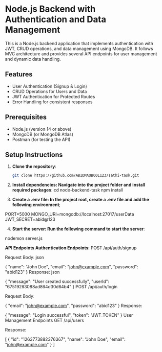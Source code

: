 # Node.js Backend with Authentication and Data Management

This is a Node.js backend application that implements authentication with JWT, CRUD operations, and data management using MongoDB. It follows MVC architecture and provides several API endpoints for user management and dynamic data handling.

## Features

- User Authentication (Signup & Login)
- CRUD Operations for Users and Data
- JWT Authentication for Protected Routes
- Error Handling for consistent responses

## Prerequisites

- Node.js (version 14 or above)
- MongoDB (or MongoDB Atlas)
- Postman (for testing the API)

## Setup Instructions

1. **Clone the repository**:

   ```bash
   git clone https://github.com/ABIDMAQBOOL123/sathi-task.git
   ```

2. **Install dependencies: Navigate into the project folder and install required packages**:
   cd node-backend-task
   npm install

3. **Create a .env file: In the project root, create a .env file and add the following environment**;

PORT=5000
MONGO_URI=mongodb://localhost:27017/userData
JWT_SECRET=abid@123

4. **Start the server: Run the following command to start the server**:

nodemon server.js

**API Endpoints
Authentication Endpoints**:
POST /api/auth/signup

Request Body:
json

{
"name": "John Doe",
"email": "john@example.com",
"password": "abid123"
}
Response:
json

{
"message": "User created successfully",
"userId": "67519263088ad864d30d64b4"
}
POST /api/auth/login

Request Body:

{
"email": "john@example.com",
"password": "abid123"
}
Response:

{
"message": "Login successful",
"token": "JWT_TOKEN"
}
User Management Endpoints
GET /api/users

Response:

[
{
"id": "1263773882376367",
"name": "John Doe",
"email": "john@example.com"
}
]
